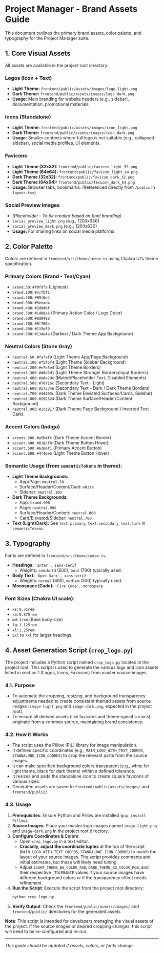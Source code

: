 # Project Manager - Brand Assets Guide

This document outlines the primary brand assets, color palette, and typography for the Project Manager suite.

## 1. Core Visual Assets

All assets are available in the project root directory.

### Logos (Icon + Text)
- **Light Theme:** `frontend/public/assets/images/logo_light.png`
- **Dark Theme:** `frontend/public/assets/images/logo_dark.png`
- **Usage:** Main branding for website headers (e.g., sidebar), documentation, promotional materials.

### Icons (Standalone)
- **Light Theme:** `frontend/public/assets/images/icon_light.png`
- **Dark Theme:** `frontend/public/assets/images/icon_dark.png`
- **Usage:** Smaller contexts where full logo is not suitable (e.g., collapsed sidebar), social media profiles, UI elements.

### Favicons
- **Light Theme (32x32):** `frontend/public/favicon_light_32.png`
- **Light Theme (64x64):** `frontend/public/favicon_light_64.png`
- **Dark Theme (32x32):** `frontend/public/favicon_dark_32.png`
- **Dark Theme (64x64):** `frontend/public/favicon_dark_64.png`
- **Usage:** Browser tabs, bookmarks. (Referenced directly from `/public` in `layout.tsx`)

### Social Preview Images
- *(Placeholder - To be created based on final branding)*
- `social_preview_light.png` (e.g., 1200x630)
- `social_preview_dark.png` (e.g., 1200x630)
- **Usage:** For sharing links on social media platforms.

## 2. Color Palette

Colors are defined in `frontend/src/theme/index.ts` using Chakra UI's theme specification.

### Primary Colors (Brand - Teal/Cyan)
- `brand.50`: `#f0fdfa` (Lightest)
- `brand.100`: `#ccfbf1`
- `brand.200`: `#99f6e4`
- `brand.300`: `#5eead4`
- `brand.400`: `#2dd4bf`
- `brand.500`: `#14b8a6` (Primary Action Color / Logo Color)
- `brand.600`: `#0d9488`
- `brand.700`: `#0f766e`
- `brand.800`: `#115e59`
- `brand.900`: `#134e4a` (Darkest / Dark Theme App Background)

### Neutral Colors (Stone Gray)
- `neutral.50`: `#fafaf9` (Light Theme App/Page Background)
- `neutral.100`: `#f5f5f4` (Light Theme Sidebar Background)
- `neutral.200`: `#e7e5e4` (Light Theme Borders)
- `neutral.300`: `#d6d3d1` (Light Theme Stronger Borders/Input Borders)
- `neutral.400`: `#a8a29e` (Muted/Placeholder Text, Disabled Elements)
- `neutral.500`: `#78716c` (Secondary Text - Light)
- `neutral.600`: `#57534e` (Secondary Text - Dark / Dark Theme Borders)
- `neutral.700`: `#44403c` (Dark Theme Elevated Surfaces/Cards, Sidebar)
- `neutral.800`: `#292524` (Dark Theme Surface/Header/Content Background)
- `neutral.900`: `#1c1917` (Dark Theme Page Background / Inverted Text Dark)

### Accent Colors (Indigo)
- `accent.300`: `#a5b4fc` (Dark Theme Accent Border)
- `accent.400`: `#818cf8` (Dark Theme Button Hover)
- `accent.500`: `#6366f1` (Primary Accent Button)
- `accent.600`: `#4f46e5` (Light Theme Button Hover)

### Semantic Usage (from `semanticTokens` in theme):
- **Light Theme Backgrounds:**
    - App/Page: `neutral.50`
    - Surface/Header/Content/Card: `white`
    - Sidebar: `neutral.100`
- **Dark Theme Backgrounds:**
    - App: `brand.900`
    - Page: `neutral.900`
    - Surface/Header/Content: `neutral.800`
    - Card/Elevated/Sidebar: `neutral.700`
- **Text (Light/Dark):** See `text.primary`, `text.secondary`, `text.link` in `semanticTokens`.

## 3. Typography

Fonts are defined in `frontend/src/theme/index.ts`.

- **Headings:** `'Inter', sans-serif`
    - Weights: `semibold` (600), `bold` (700) typically used.
- **Body Text:** `'Open Sans', sans-serif`
    - Weights: `normal` (400), `medium` (500) typically used.
- **Monospace (Code):** `'Fira Code', monospace`

### Font Sizes (Chakra UI scale):
- `xs`: `0.75rem`
- `sm`: `0.875rem`
- `md`: `1rem` (Base body size)
- `lg`: `1.125rem`
- `xl`: `1.25rem`
- `2xl` to `7xl` for larger headings.

## 4. Asset Generation Script (`crop_logo.py`)

The project includes a Python script named `crop_logo.py` located in the project root. This script is used to generate the various logo and icon assets listed in section 1 (Logos, Icons, Favicons) from master source images.

### 4.1. Purpose
- To automate the cropping, resizing, and background transparency adjustments needed to create consistent themed assets from source images (`image-light.png` and `image-dark.png`, expected in the project root).
- To ensure all derived assets (like favicons and theme-specific icons) originate from a common source, maintaining brand consistency.

### 4.2. How it Works
- The script uses the Pillow (PIL) library for image manipulation.
- It defines specific coordinates (e.g., `MAIN_LOGO_WITH_TEXT_COORDS`, `STANDALONE_ICON_COORDS`) to crop the relevant parts from the source images.
- It can make specified background colors transparent (e.g., white for light theme, black for dark theme) within a defined tolerance.
- It resizes and pads the standalone icon to create square favicons of various sizes.
- Generated assets are saved to `frontend/public/assets/images/` and `frontend/public/`.

### 4.3. Usage
1.  **Prerequisites**: Ensure Python and Pillow are installed (`pip install Pillow`).
2.  **Source Images**: Place your master logo images named `image-light.png` and `image-dark.png` in the project root directory.
3.  **Configure Coordinates & Colors**: 
    -   Open `crop_logo.py` in a text editor.
    -   **Crucially, adjust the coordinate tuples** at the top of the script (`MAIN_LOGO_WITH_TEXT_COORDS`, `STANDALONE_ICON_COORDS`) to match the layout of your source images. The script provides comments and initial estimates, but these will likely need tuning.
    -   Adjust `LIGHT_THEME_BG_COLOR_RGB`, `DARK_THEME_BG_COLOR_RGB`, and their respective `_TOLERANCE` values if your source images have different background colors or if the transparency effect needs refinement.
4.  **Run the Script**: Execute the script from the project root directory:
    ```bash
    python crop_logo.py
    ```
5.  **Verify Output**: Check the `frontend/public/assets/images/` and `frontend/public/` directories for the generated assets.

**Note**: This script is intended for developers managing the visual assets of the project. If the source images or desired cropping changes, this script will need to be re-configured and re-run.

--- 
*This guide should be updated if assets, colors, or fonts change.* 